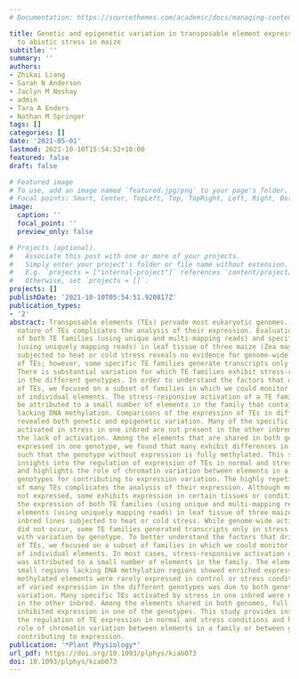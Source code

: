 ```yaml
---
# Documentation: https://sourcethemes.com/academic/docs/managing-content/

title: Genetic and epigenetic variation in transposable element expression responses
  to abiotic stress in maize
subtitle: ''
summary: ''
authors:
- Zhikai Liang
- Sarah N Anderson
- Jaclyn M Noshay
- admin
- Tara A Enders
- Nathan M Springer
tags: []
categories: []
date: '2021-05-01'
lastmod: 2021-10-10T15:54:52+10:00
featured: false
draft: false

# Featured image
# To use, add an image named `featured.jpg/png` to your page's folder.
# Focal points: Smart, Center, TopLeft, Top, TopRight, Left, Right, BottomLeft, Bottom, BottomRight.
image:
  caption: ''
  focal_point: ''
  preview_only: false

# Projects (optional).
#   Associate this post with one or more of your projects.
#   Simply enter your project's folder or file name without extension.
#   E.g. `projects = ["internal-project"]` references `content/project/deep-learning/index.md`.
#   Otherwise, set `projects = []`.
projects: []
publishDate: '2021-10-10T05:54:51.920817Z'
publication_types:
- '2'
abstract: Transposable elements (TEs) pervade most eukaryotic genomes. The repetitive
  nature of TEs complicates the analysis of their expression. Evaluation of the expression
  of both TE families (using unique and multi-mapping reads) and specific elements
  (using uniquely mapping reads) in leaf tissue of three maize (Zea mays) inbred lines
  subjected to heat or cold stress reveals no evidence for genome-wide activation
  of TEs; however, some specific TE families generate transcripts only in stress conditions.
  There is substantial variation for which TE families exhibit stress-responsive expression
  in the different genotypes. In order to understand the factors that drive expression
  of TEs, we focused on a subset of families in which we could monitor expression
  of individual elements. The stress-responsive activation of a TE family can often
  be attributed to a small number of elements in the family that contains regions
  lacking DNA methylation. Comparisons of the expression of TEs in different genotypes
  revealed both genetic and epigenetic variation. Many of the specific TEs that are
  activated in stress in one inbred are not present in the other inbred, explaining
  the lack of activation. Among the elements that are shared in both genomes but only
  expressed in one genotype, we found that many exhibit differences in DNA methylation
  such that the genotype without expression is fully methylated. This study provides
  insights into the regulation of expression of TEs in normal and stress conditions
  and highlights the role of chromatin variation between elements in a family or between
  genotypes for contributing to expression variation. The highly repetitive nature
  of many TEs complicates the analysis of their expression. Although most TEs are
  not expressed, some exhibits expression in certain tissues or conditions. We monitored
  the expression of both TE families (using unique and multi-mapping reads) and specific
  elements (using uniquely mapping reads) in leaf tissue of three maize (Zea mays)
  inbred lines subjected to heat or cold stress. While genome-wide activation of TEs
  did not occur, some TE families generated transcripts only in stress conditions
  with variation by genotype. To better understand the factors that drive expression
  of TEs, we focused on a subset of families in which we could monitor expression
  of individual elements. In most cases, stress-responsive activation of a TE family
  was attributed to a small number of elements in the family. The elements that contained
  small regions lacking DNA methylation regions showed enriched expression while fully
  methylated elements were rarely expressed in control or stress conditions. The cause
  of varied expression in the different genotypes was due to both genetic and epigenetic
  variation. Many specific TEs activated by stress in one inbred were not present
  in the other inbred. Among the elements shared in both genomes, full methylation
  inhibited expression in one of the genotypes. This study provides insights into
  the regulation of TE expression in normal and stress conditions and highlights the
  role of chromatin variation between elements in a family or between genotypes for
  contributing to expression.
publication: '*Plant Physiology*'
url_pdf: https://doi.org/10.1093/plphys/kiab073
doi: 10.1093/plphys/kiab073
---
```


